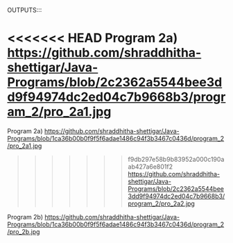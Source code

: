 OUTPUTS:::

<<<<<<< HEAD
Program 2a) https://github.com/shraddhitha-shettigar/Java-Programs/blob/2c2362a5544bee3dd9f94974dc2ed04c7b9668b3/program_2/pro_2a1.jpg
=======
Program 2a) https://github.com/shraddhitha-shettigar/Java-Programs/blob/1ca36b00b0f9f5f6adae1486c94f3b3467c0436d/program_2/pro_2a1.jpg
>>>>>>> f9db297e58b9b83952a000c190aab427a6e801f2
            https://github.com/shraddhitha-shettigar/Java-Programs/blob/2c2362a5544bee3dd9f94974dc2ed04c7b9668b3/program_2/pro_2a2.jpg

Program 2b) https://github.com/shraddhitha-shettigar/Java-Programs/blob/1ca36b00b0f9f5f6adae1486c94f3b3467c0436d/program_2/pro_2b.jpg
